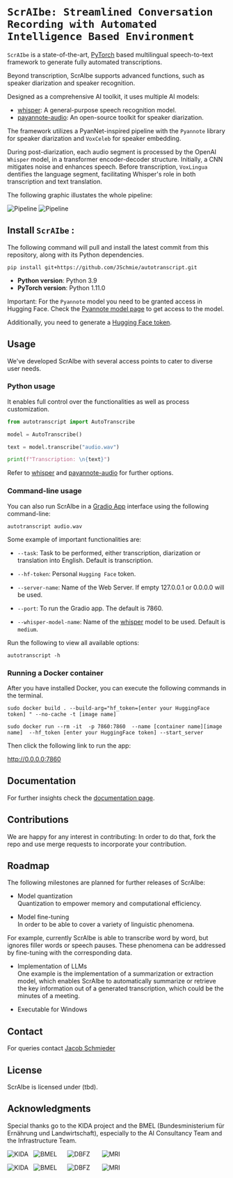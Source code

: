 
# `ScrAIbe: Streamlined Conversation Recording with Automated Intelligence Based Environment`

`ScrAIbe` is a state-of-the-art,  [PyTorch](https://pytorch.org/) based multilingual speech-to-text framework to generate fully automated transcriptions. 

Beyond transcription, ScrAIbe supports advanced functions, such as speaker diarization and speaker recognition.

Designed as a comprehensive AI toolkit, it uses multiple AI models:

- [whisper](https://github.com/openai/whisper): A general-purpose speech recognition model.
- [payannote-audio](https://github.com/pyannote/pyannote-audio): An open-source toolkit for speaker diarization.

The framework utilizes a PyanNet-inspired pipeline with the `Pyannote` library for speaker diarization and `VoxCeleb` for speaker embedding.

During post-diarization, each audio segment is processed by the OpenAI `Whisper` model, in a transformer encoder-decoder structure. Initially, a CNN mitigates noise and enhances speech. Before transcription, `VoxLingua` dentifies the language segment, facilitating Whisper's role in both transcription and text translation.

The following graphic illustates the whole pipeline:

![Pipeline](pipeline.png#gh-dark-mode-only) 
![Pipeline](pipeline_light.png#gh-light-mode-only) 

## Install `ScrAIbe` : 

The following command will pull and install the latest commit from this repository, along with its Python dependencies.

    pip install git+https://github.com/JSchmie/autotranscript.git

- **Python version**: Python 3.9
- **PyTorch version**: Python 1.11.0

Important: For the `Pyannote` model you need to be granted access in Hugging Face.
Check the [Pyannote model page](https://huggingface.co/pyannote/speaker-diarization) to get access to the model.

Additionally, you need to generate a [Hugging Face token](https://huggingface.co/docs/hub/security-tokens). 

## Usage 

We've developed ScrAIbe with several access points to cater to diverse user needs.

### Python usage

It enables full control over the functionalities as well as process customization.

```python
from autotranscript import AutoTranscribe

model = AutoTranscribe()

text = model.transcribe("audio.wav")

print(f"Transcription: \n{text}")

```

Refer to [whisper](https://github.com/openai/whisper) and [payannote-audio](https://github.com/pyannote/pyannote-audio) for further options.

### Command-line usage

You can also run ScrAIbe in a [Gradio App](https://github.com/gradio-app/gradio)  interface using the following command-line:

	autotranscript audio.wav

Some example of important functionalities are:

-  `--task`: Task to be performed, either transcription, diarization or translation into English. Default is transcription.
- `--hf-token`: Personal `Hugging Face` token.
- `--server-name`: Name of the Web Server. If empty 127.0.0.1 or 0.0.0.0 will be used.
-  `--port`: To run the Gradio app. The default is 7860.

- `--whisper-model-name`: Name of the [whisper](https://github.com/openai/whisper) model to be used. Default is `medium`.


Run the following to view all available options:
		
	autotranscript -h

### Running a Docker container

After you have installed Docker, you can execute the following commands in the terminal.

```
sudo docker build . --build-arg="hf_token=[enter your HuggingFace token] " --no-cache -t [image name] 

sudo docker run --rm -it  -p 7860:7860  --name [container name][image name]  --hf_token [enter your HuggingFace token] --start_server

```
Then click the following link to run the app:

http://0.0.0.0:7860


## Documentation 

For further insights check the [documentation page](https://cristinaortizcruz.github.io/Test/).

## Contributions

We are happy for any interest in contributing: In order to do that, fork the repo and use merge requests to incorporate your contribution.

## Roadmap

The following milestones are planned for further releases of ScrAIbe:

- Model quantization   
Quantization to empower memory and computational efficiency.

- Model fine-tuning  
In order to be able to cover a variety of linguistic phenomena.

For example, currently ScrAIbe is able to transcribe word by word, but ignores filler words or speech pauses. 
These phenomena can be addressed by fine-tuning with the corresponding data.

- Implementation of LLMs   
One example is the implementation of a summarization or extraction model, which enables ScrAIbe to automatically summarize or retrieve the key information out of a generated transcription, which could be the minutes of a meeting.

- Executable for Windows

## Contact

For queries contact [Jacob Schmieder](Jacob.Schmieder@dbfz.de)

## License 

<!-- licensing  missing? Apache 2.0 -->
ScrAIbe is licensed under (tbd).

## Acknowledgments

Special thanks go to the KIDA project and the BMEL (Bundesministerium für Ernährung und Landwirtschaft), especially to the AI Consultancy Team and the Infrastructure Team.

![KIDA](kida_dark.png#gh-dark-mode-only)    &nbsp;    ![BMEL](BMEL_dark.png#gh-dark-mode-only) &nbsp;&nbsp;&nbsp;&nbsp; ![DBFZ](DBFZ_dark.png#gh-dark-mode-only)   &nbsp;  &nbsp;&nbsp;&nbsp;    ![MRI](MRI.png#gh-dark-mode-only)   

![KIDA](kida.png#gh-light-mode-only)    &nbsp;    ![BMEL](BMEL.jpg#gh-light-mode-only) &nbsp;&nbsp;&nbsp;&nbsp; ![DBFZ](DBFZ.png#gh-light-mode-only)   &nbsp;  &nbsp;&nbsp;&nbsp;    ![MRI](MRI.png#gh-light-mode-only)  
